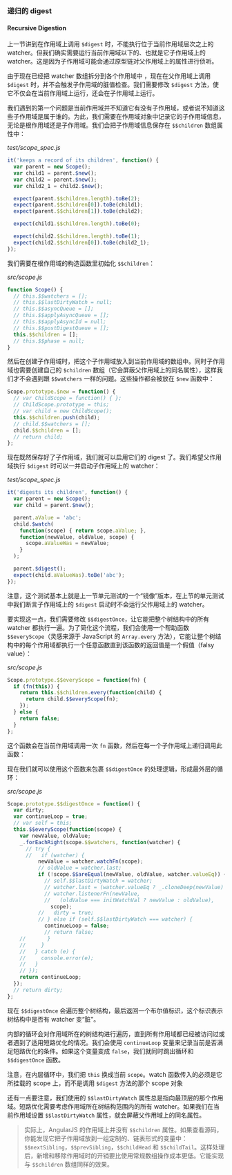 ### 递归的 digest

#### Recursive Digestion

上一节讲到在作用域上调用 `$digest` 时，不能执行位于当前作用域层次之上的 watcher。但我们确实需要运行当前作用域以下的、也就是它子作用域上的 watcher。这是因为子作用域可能会通过原型链对父作用域上的属性进行侦听。

由于现在已经把 watcher 数组拆分到各个作用域中 ，现在在父作用域上调用 `$digest` 时，并不会触发子作用域的脏值检查。我们需要修改 `$digest` 方法，使它不仅会在当前作用域上运行，还会在子作用域上运行。

我们遇到的第一个问题是当前作用域并不知道它有没有子作用域，或者说不知道这些子作用域是属于谁的。为此，我们需要在作用域对象中记录它的子作用域信息，无论是根作用域还是子作用域。我们会把子作用域信息保存在 `$$children` 数组属性中：

_test/scope\_spec.js_

```js
it('keeps a record of its children', function() {
  var parent = new Scope();
  var child1 = parent.$new();
  var child2 = parent.$new();
  var child2_1 = child2.$new();

  expect(parent.$$children.length).toBe(2);
  expect(parent.$$children[0]).toBe(child1);
  expect(parent.$$children[1]).toBe(child2);

  expect(child1.$$children.length).toBe(0);

  expect(child2.$$children.length).toBe(1);
  expect(child2.$$children[0]).toBe(child2_1);
});
```

我们需要在根作用域的构造函数里初始化 `$$children`：

_src/scope.js_

```js
function Scope() {
  // this.$$watchers = [];
  // this.$$lastDirtyWatch = null;
  // this.$$asyncQueue = [];
  // this.$$applyAsyncQueue = [];
  // this.$$applyAsyncId = null;
  // this.$$postDigestQueue = [];
  this.$$children = [];
  // this.$$phase = null;
}
```

然后在创建子作用域时，把这个子作用域放入到当前作用域的数组中。同时子作用域也需要创建自己的 `$children` 数组（它会屏蔽父作用域上的同名属性），这样我们才不会遇到跟 `$$watchers` 一样的问题。这些操作都会被放在 `$new` 函数中：

```js
Scope.prototype.$new = function() {
  // var ChildScope = function() { };
  // ChildScope.prototype = this;
  // var child = new ChildScope();
  this.$$children.push(child);
  // child.$$watchers = [];
  child.$$children = [];
  // return child;
};
```

现在既然保存好了子作用域，我们就可以启用它们的 digest 了。我们希望父作用域执行 `$digest` 时可以一并启动子作用域上的 watcher：

_test/scope\_spec.js_

```js
it('digests its children', function() {
  var parent = new Scope();
  var child = parent.$new();

  parent.aValue = 'abc';
  child.$watch(
    function(scope) { return scope.aValue; },
    function(newValue, oldValue, scope) {
      scope.aValueWas = newValue;
    }
  );

  parent.$digest();
  expect(child.aValueWas).toBe('abc');
});
```

注意，这个测试基本上就是上一节单元测试的一个“镜像”版本，在上节的单元测试中我们断言子作用域上的 `$digest` 启动时不会运行父作用域上的 watcher。

要实现这一点，我们需要修改 `$$digestOnce`，让它能把整个树结构中的所有 watcher 都执行一遍。为了简化这个流程，我们会使用一个帮助函数 `$$everyScope`（灵感来源于 JavaScript 的 `Array.every` 方法），它能让整个树结构中的每个作用域都执行一个任意函数直到该函数的返回值是一个假值（falsy value）：

_src/scope.js_

```js
Scope.prototype.$$everyScope = function(fn) {
  if (fn(this)) {
    return this.$$children.every(function(child) {
      return child.$$everyScope(fn);
    });
  } else {
    return false;
  }
};
```

这个函数会在当前作用域调用一次 `fn` 函数，然后在每一个子作用域上递归调用此函数：

现在我们就可以使用这个函数来包裹 `$$digestOnce` 的处理逻辑，形成最外层的循环：

_src/scope.js_

```js
Scope.prototype.$$digestOnce = function() {
  var dirty;
  var continueLoop = true;
  // var self = this;
  this.$$everyScope(function(scope) {
    var newValue, oldValue;
    _.forEachRight(scope.$$watchers, function(watcher) {
      // try {
      //   if (watcher) {
          newValue = watcher.watchFn(scope);
          // oldValue = watcher.last;
          if (!scope.$$areEqual(newValue, oldValue, watcher.valueEq)) {
            // self.$$lastDirtyWatch = watcher;
            // watcher.last = (watcher.valueEq ? _.cloneDeep(newValue) : newValue);
            // watcher.listenerFn(newValue,
            //   (oldValue === initWatchVal ? newValue : oldValue),
              scope);
          //   dirty = true;
          // } else if (self.$$lastDirtyWatch === watcher) {
            continueLoop = false;
            // return false;
    //       }
    //     }
    //   } catch (e) {
    //     console.error(e);
    //   }
    // });
    return continueLoop;
  });
  // return dirty;
};
```

现在 `$$digestOnce` 会遍历整个树结构，最后返回一个布尔值标识，这个标识表示树结构中是否有 watcher 变“脏”。

内部的循环会对作用域所在的树结构进行遍历，直到所有作用域都已经被访问过或者遇到了适用短路优化的情况。我们会使用 `continueLoop` 变量来记录当前是否满足短路优化的条件。如果这个变量变成 `false`，我们就同时跳出循环和 `$$digestOnce` 函数。

注意，在内层循环中，我们把 `this` 换成当前 `scope`。watch 函数传入的必须是它所挂载的 scope 上，而不是调用 `$digest` 方法的那个 scope 对象

还有一点要注意，我们使用的 `$$lastDirtyWatch` 属性总是指向最顶层的那个作用域。短路优化需要考虑作用域所在树结构范围内的所有 watcher。如果我们在当前作用域设置 `$$lastDirtyWatch` 属性，就会屏蔽父作用域上的同名属性。

> 实际上，AngularJS 的作用域上并没有 `$$children` 属性。如果查看源码，你能发现它把子作用域放到一组定制的、链表形式的变量中：`$$nextSibling`，`$$prevSibling`，`$$childHead` 和 `$$childTail`。这样处理后，新增和移除作用域时的开销要比使用常规数组操作成本更低。它能实现与 `$$children` 数组同样的效果。



